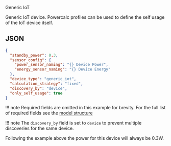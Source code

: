 Generic IoT

Generic IoT device.
Powercalc profiles can be used to define the self usage of the IoT device itself.

## JSON

```json
{
  "standby_power": 0.3,
  "sensor_config": {
    "power_sensor_naming": "{} Device Power",
    "energy_sensor_naming": "{} Device Energy"
  },
  "device_type": "generic_iot",
  "calculation_strategy": "fixed",
  "discovery_by": "device",
  "only_self_usage": true
}
```

!!! note
    Required fields are omitted in this example for brevity. For the full list of required fields see the [model structure](../structure.md)

!!! note
    The `discovery_by` field is set to `device` to prevent multiple discoveries for the same device.

Following the example above the power for this device will always be 0.3W.
